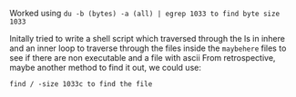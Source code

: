Worked using `du -b (bytes) -a (all) | egrep 1033 to find byte size 1033`

Initally tried to write a shell script which traversed through the ls in inhere and an inner loop to traverse through the files inside the `maybehere` files to see if there are non executable and a file with ascii
From retrospective, maybe another method to find it out, we could use:

`find / -size 1033c to find the file`